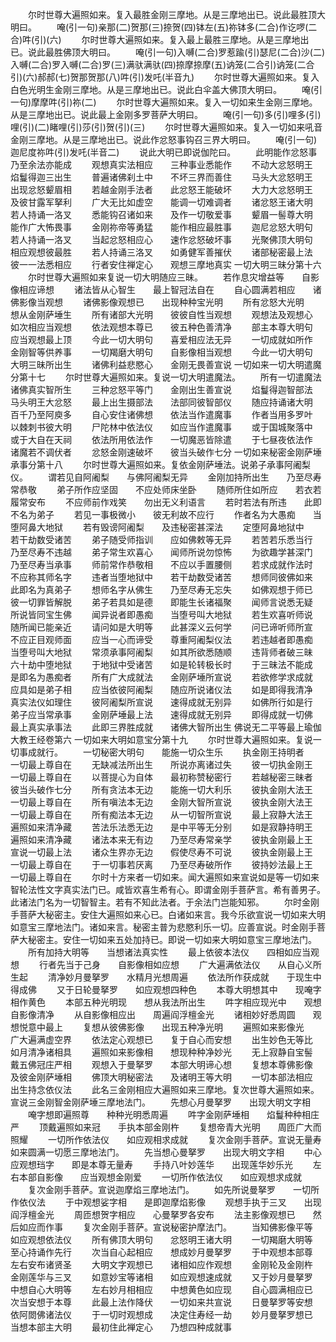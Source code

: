 <!-- { "loadSidebar": true } -->
　　尔时世尊大遍照如来。复入最胜金刚三摩地。从是三摩地出已。说此最胜顶大明曰。
　　唵(引一句)亲那(二)贺那(三)捺贺(四)钵左(五)祢钵多(二合)作讫啰(二合)吽(引)(六)
　　尔时世尊大遍照如来。复入最上最胜三摩地。从是三摩地出已。说此最胜佛顶大明曰。
　　唵(引一句)入嚩(二合)罗惹踰(引)瑟尼(二合)沙(二)入嚩(二合)罗入嚩(二合)罗(三)满驮满驮(四)捺摩捺摩(五)讷笼(二合引)讷笼(二合引)(六)郝郝(七)贺那贺那(八)吽(引)发吒(半音九)
　　尔时世尊大遍照如来。复入白色光明生金刚三摩地。从是三摩地出已。说此白伞盖大佛顶大明曰。
　　唵(引一句)摩摩吽(引)祢(二)
　　尔时世尊大遍照如来。复入一切如来生金刚三摩地。从是三摩地出已。说此最上金刚多罗菩萨大明曰。
　　唵(引一句)多(引)哩多(引)哩(引)(二)睹哩(引)莎(引)贺(引)(三)
　　尔时世尊大遍照如来。复入一切如来吼音金刚三摩地。从是三摩地出已。说此作忿怒事钩召三界大明曰。
　　唵(引一句)迦尼度祢吽(引)发吒(半音二)
　　说此大明已即说伽陀曰。
　　此明能作忿怒事　　乃至余法亦能成
　　观想真实法相应　　三种事业悉能作
　　不动大忿怒明王　　焰鬘得迦三出生
　　普遍诸佛刹土中　　不坏三界而善住
　　马头大忿怒明王　　出现忿怒颦眉相
　　若越金刚手法者　　此忿怒王能破坏
　　大力大忿怒明王　　及彼甘露军拏利
　　广大无比如虚空　　能调一切难调者
　　诸忿怒王诸大明　　若人持诵一洛叉
　　悉能钩召诸如来　　及作一切敬爱事
　　颦眉一髻尊大明　　能作广大怖畏事
　　金刚祢帝等勇猛　　能作相应最胜事
　　迦尼忿怒大明句　　若人持诵一洛叉
　　当起忿怒相应心　　速作忿怒破坏事
　　光聚佛顶大明句　　相应观想彼最胜
　　若人持诵三洛叉　　如勇健军善摧伏
　　诸部秘密最上法　　彼一一法悉相应
　　行者安住禅定心　　观想三摩地真实
一切大明三昧分第十六
　　尔时世尊大遍照如来复说一切大明随应三昧。
　　若作息灾增益等　　自影像相应谛想
　　诸法皆从心智生　　最上智冠法自在
　　自心圆满若相应　　诸佛影像当观想
　　诸佛影像观想已　　出现种种宝光明
　　所有忿怒大光明　　想从金刚萨埵生
　　所有诸部大光明　　彼彼自性当观想
　　观想法及观想心　　如次相应当观想
　　依法观想本尊已　　彼五种色善清净
　　部主本尊大明句　　应当观想最上顶
　　今此一切大明句　　喜爱相应法无异
　　一切成就如所作　　金刚智等供养事
　　一切羯磨大明句　　自影像相当观想
　　今此一切大明句　　大明三昧所出生
　　诸佛利益悲愍心　　金刚无畏善宣说
一切如来一切大明遣魔分第十七
　　尔时世尊大遍照如来。复说一切大明遣魔法。
　　所有一切遣魔法　　诸佛真实智所生
　　三种忿怒平等门　　金刚出生善宣说
　　焰鬘得迦智部法　　马头明王大忿怒
　　最上出生摄部法　　法部同彼智部仪
　　随应持诵诸大明　　百千乃至阿庾多
　　自心安住诸佛想　　依法当作遣魔事
　　作者当用多罗叶　　以棘刺书彼大明
　　尸陀林中依法仪　　如应当作遣魔事
　　或于国城聚落中　　或于大自在天祠
　　依法所用依法作　　一切魔恶皆除遣
　　于七昼夜依法作　　诸魔若不调伏者
　　忿怒金刚速破坏　　彼当头破作七分
一切如来秘密金刚萨埵承事分第十八
　　尔时世尊大遍照如来。复依金刚萨埵法。说弟子承事阿阇梨仪。
　　谓若见自阿阇梨　　与佛阿阇梨无异
　　金刚加持所出生　　乃至尽寿常恭敬
　　弟子所作应坚固　　不应处师床坐卧
　　随师所住如所应　　若衣若履常安布
　　不应师前作戏笑　　勿出无义利语言
　　若时若法有所违　　此即不名为弟子
　　若见一事极微小　　彼无利故不应行
　　作者名为大愚痴　　当堕阿鼻大地狱
　　若有毁谤阿阇梨　　及违秘密甚深法
　　定堕阿鼻地狱中　　若干劫数受诸苦
　　弟子随受师指训　　应如佛敕等无异
　　若苦若乐悉当行　　乃至尽寿不违越
　　弟子常生欢喜心　　闻师所说勿惊怖
　　为欲趣学甚深门　　乃至尽寿当承事
　　师前常作恭敬相　　不应以手置腰侧
　　若求成就作法时　　不应称其师名字
　　违者当堕地狱中　　若干劫数受诸苦
　　想师同彼佛如来　　此即名为真弟子
　　想师名字从佛生　　乃至尽寿无忘失
　　如佛观想于师已　　彼一切罪皆解脱
　　弟子若具如是德　　即能生长诸福聚
　　闻师言说悉无疑　　所说皆同宝生佛
　　闻异说者即愚痴　　当堕号叫大地狱
　　若生欢喜听师说　　随所闻已能亲近
　　请问如是大明等　　此甚深义云何学
　　问已谛听师所宣　　不应正目观师面
　　应当一心而谛受　　尊重阿阇梨仪法
　　若违越者即愚痴　　当堕号叫大地狱
　　常须承事阿阇梨　　如其所欲悉随顺
　　违背师者破三昧　　六十劫中堕地狱
　　于地狱中受诸苦　　如是轮转极长时
　　于三昧法不能成　　是即名为愚痴者
　　所有广大成就法　　金刚萨埵所宣说
　　若欲修学求成就　　应具如是弟子相
　　应当依彼阿阇梨　　随应所说诸仪法
　　如是即得我清净　　真实法仪如理住
　　彼阿阇梨所宣说　　速得成就无别异
　　如佛所行如是行　　弟子应当常承事
　　金刚萨埵最上法　　速得成就无别异
　　即得成就一切佛　　最上真实承事法
　　此即三界胜成就　　诸佛大智所出生
佛说无二平等最上瑜伽大教王经卷第六
一切如来大明如意宝分第十九
　　尔时世尊大遍照如来。复说一切事成就行。
　　一切秘密大明句　　能施一切众生乐
　　执金刚王持明者　　一切最上尊自在
　　无缺减法所出生　　所说亦离诸过失
　　彼一切执金刚王　　一切最上尊自在
　　以菩提心为自体　　最初称赞秘密行
　　若越秘密三昧者　　彼当头破作七分
　　所有贪法本无边　　能施一切大利乐
　　彼执金刚大法王　　一切最上尊自在
　　所有嗔法本无边　　金刚大智所宣说
　　彼执金刚大法王　　一切最上尊自在
　　所有痴法本无边　　从一切智所宣说
　　最上寂静大法王　　遍照如来清净藏
　　苦法乐法悉无边　　是中平等无分别
　　如是寂静持明王　　遍照如来清净藏
　　诸法本来无有边　　乃至尽寿常亲学
　　彼执金刚最上王　　宣说一切最上法
　　诸众生界亦无边　　假使尽寿不可说
　　彼执金刚最上王　　一切最上尊自在
　　于一切事若厌离　　乃至尽寿破所作
　　彼持妙法最上王　　一切最上尊自在
　　尔时十方来者一切如来。闻大遍照如来宣说如是等一切如来智轮法性文字真实法门已。咸皆欢喜生希有心。即谓金刚手菩萨言。希有善男子。此诸法门名为一切智智主。若有不知此法者。于余法门岂能知邪。
　　尔时金刚手菩萨大秘密主。安住大遍照如来心已。白诸如来言。我今乐欲宣说一切如来大明如意宝三摩地法门。诸如来言。秘密主普为悲愍利乐一切。应善宣说。时金刚手菩萨大秘密主。安住一切如来五处加持已。即说一切如来大明如意宝三摩地法门。
　　所有加持大明等　　当想诸法真实性
　　最上依彼本法仪　　四相如应当观想
　　行者先当于己身　　自影像相如应想
　　广大遍满依法仪　　从自心义所生起
　　清净妙月曼拏罗　　水精月光想周遍
　　依法所作获成就　　于现生中得成佛
　　又于日轮曼拏罗　　如应观想四种色
　　本尊大明想其中　　现唵字相作黄色
　　本部五种光明现　　想从我法所出生
　　吽字相应现光中　　观想自影像清净
　　从自影像相应出　　周遍阎浮檀金光
　　诸相妙好悉周圆　　观想悦意中最上
　　复想从彼佛影像　　出现五种净光明
　　遍照如来影像光　　广大遍满虚空界
　　依法定心观想已　　复于自心而安想
　　出生妙色无等比　　如月清净诸相具
　　遍照如来影像相　　想现种种净妙光
　　无上寂静自宝髻　　戴五佛冠庄严相
　　观想入于曼拏罗　　本部大明谛心想
　　复想本尊佛影像　　及彼金刚萨埵相
　　佛顶大明秘密法　　及诸明王等大明
　　一切本部法相应　　出生持念依仪法
　　此名三金刚相应大遍照如来三摩地。复次世尊大遍照如来。宣说三金刚智金刚萨埵三摩地法门。
　　先想心月曼拏罗　　出现大明文字相
　　唵字想即遍照尊　　种种光明悉周遍
　　吽字金刚萨埵相　　焰鬘种种相庄严
　　顶戴遍照如来冠　　手执本部金刚杵
　　复想帝青大光明　　周匝广大而照耀
　　一切所作依法仪　　如应观相求成就
　　复次金刚手菩萨。宣说无量寿如来圆满一切愿三摩地法门。
　　先当想心曼拏罗　　出现大明文字相
　　中心应观想珰字　　即是本尊无量寿
　　手持八叶妙莲华　　出现莲华妙乐光
　　左右本部自影像　　应当观想金刚爱
　　一切所作依法仪　　如应观想求成就
　　复次金刚手菩萨。宣说迦摩焰三摩地法门。
　　如先所说曼拏罗　　一切所作依仪法
　　于中观想娑字相　　是即迦摩焰影像
　　观想手执于三叉　　出现阎浮檀金光
　　周匝想贺字相应　　心曼拏罗各安布
　　法主影像观想已　　然后如应而作事
　　复次金刚手菩萨。宣说秘密护摩法门。
　　当知佛影像平等　　如应观想依法仪
　　所有佛顶大明句　　忿怒明王诸大明
　　一切羯磨大明等　　至心持诵作先行
　　次当自心起相应　　想成妙月曼拏罗
　　于中观想本部尊　　左右安布诸贤圣
　　大明文字观想已　　诸相如应作观想
　　金刚轮及金刚杵　　金刚莲华与三叉
　　如意妙宝等诸相　　如应观想速成就
　　又于妙月曼拏罗　　中想自心大明等
　　左右妙月相相应　　中想黄色如应现
　　自心圆满相应已　　次当安想于本尊
　　此最上法作降伏　　一切如来共宣说
　　日曼拏罗等安想　　依阿閦佛诸法仪
　　于一切时观想成　　决定住寿经一劫
　　妙月曼拏罗想已　　当想本部主大明
　　最初住此禅定心　　乃想四种成就事

